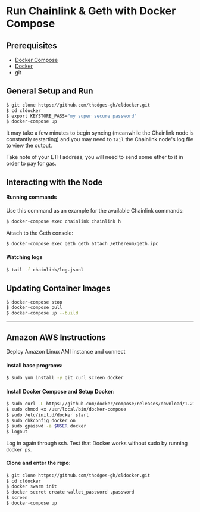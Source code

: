 # Run Chainlink & Geth with Docker Compose

## Prerequisites

- [Docker Compose](https://docs.docker.com/compose/install/#install-compose)
- [Docker](https://docs.docker.com/install/#supported-platforms)
- git

## General Setup and Run

```bash
$ git clone https://github.com/thodges-gh/cldocker.git
$ cd cldocker
$ export KEYSTORE_PASS="my super secure password"
$ docker-compose up
```

It may take a few minutes to begin syncing (meanwhile the Chainlink node is constantly restarting) and you may need to `tail` the Chainlink node's log file to view the output. 

Take note of your ETH address, you will need to send some ether to it in order to pay for gas.

## Interacting with the Node

#### Running commands

Use this command as an example for the available Chainlink commands:

```bash
$ docker-compose exec chainlink chainlink h
```

Attach to the Geth console:

```bash
$ docker-compose exec geth geth attach /ethereum/geth.ipc
```

#### Watching logs

```bash
$ tail -f chainlink/log.jsonl
```

## Updating Container Images

```bash
$ docker-compose stop
$ docker-compose pull
$ docker-compose up --build
```

---

## Amazon AWS Instructions

Deploy Amazon Linux AMI instance and connect

#### Install base programs:

```bash
$ sudo yum install -y git curl screen docker
```

#### Install Docker Compose and Setup Docker:

```bash
$ sudo curl -L https://github.com/docker/compose/releases/download/1.21.2/docker-compose-$(uname -s)-$(uname -m) -o /usr/local/bin/docker-compose
$ sudo chmod +x /usr/local/bin/docker-compose
$ sudo /etc/init.d/docker start
$ sudo chkconfig docker on
$ sudo gpasswd -a $USER docker
$ logout
```

Log in again through ssh. Test that Docker works without sudo by running `docker ps`.

#### Clone and enter the repo:

```bash
$ git clone https://github.com/thodges-gh/cldocker.git
$ cd cldocker
$ docker swarm init
$ docker secret create wallet_password .password
$ screen
$ docker-compose up
```